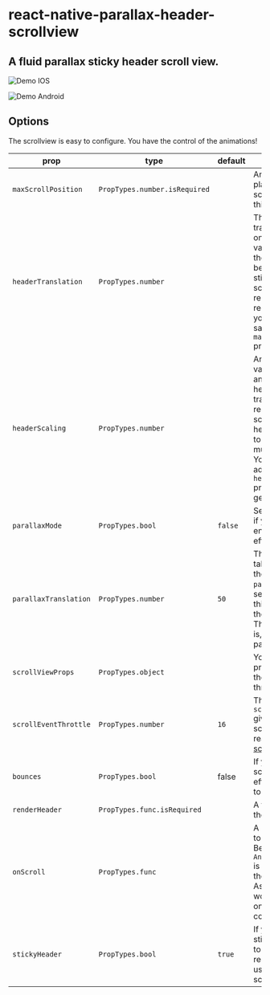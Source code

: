 # react-native-parallax-header-scrollview

## A fluid parallax sticky header scroll view.


![Demo IOS](./example/parallax-header/screen_capture/parallax_header.gif)

![Demo Android](./example/parallax-header/screen_capture/parallax_header_android.gif)

## Options
The scrollview is easy to configure. You have the control of the animations!

|prop|type|default|description|
|----|----|-------|-----------|
`maxScrollPosition`|`PropTypes.number.isRequired`||Animation will be played until the scroll offset reaches this prop value|
|`headerTranslation`|`PropTypes.number`||The animated translation played on the header. If no value is given, then the scrollview will behave as a regular sticky header scrollview. For best results, it is recommanded that you set it to the same value as the `maxScrollPosition` prop.|
|`headerScaling`|`PropTypes.number`||An optional scaling value to play animation on the header scale transformation. We recommend no to scale up your header, and to avoid to scale down too much your header. You may need to adapt the `headerTranslation` prop by yourself to get a nice result.|
|`parallaxMode`|`PropTypes.bool`|`false`|Set this prop to `true` if you want to enable the parallax effect.|
|`parallaxTranslation`|`PropTypes.number`|`50`|This prop is only taken into account if the previous `parallaxMode` prop is set to `true`. Change this value to change the parallax effect. The bigger the value is, the bigger the parallax effect is|
|`scrollViewProps`|`PropTypes.object`||You pass all the props you want to the scrollview through this one|
|`scrollEventThrottle`|`PropTypes.number`|`16`|The `scrollEventThrottle` given to the scrollview. Please read the [react native scrollview doc](https://facebook.github.io/react-native/docs/scrollview.html)|
|`bounces`|`PropTypes.bool`|false|If you want the scrollview `bounce` effect, set this prop to `true`|
|`renderHeader`|`PropTypes.func.isRequired`||A function to render the header.|
|`onScroll`|`PropTypes.func`||A callback to listen to the scroll event. Be aware that a `Animated.Scrollview` is used, so it's using the animated driver. As an example, you won't be able to act on the height of a component|
|`stickyHeader`|`PropTypes.bool`|`true`|If you don't want a sticky header, set it to `false` (we recommend you to use a regular scrollview instead)|